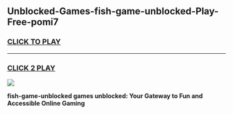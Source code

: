 
## Unblocked-Games-fish-game-unblocked-Play-Free-pomi7
<h3>
<a href="https://premium76.site?title=fish-game-unblocked&ref=18A">CLICK TO PLAY</a></h3>
<hr>

<h3>
<a href="https://premium76.site?title=fish-game-unblocked&ref=18A">CLICK 2 PLAY</a>
  
</h3>

<a href="https://premium76.site?title=fish-game-unblocked&ref=18A"><img src="https://clearcache.store/games.png"></a>


**fish-game-unblocked games unblocked: Your Gateway to Fun and Accessible Online Gaming**
